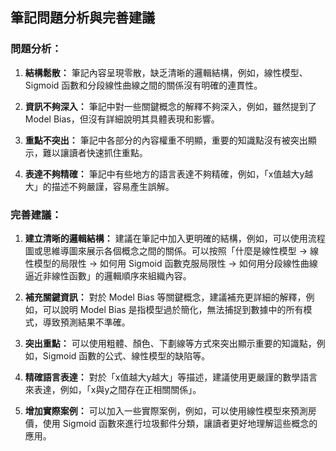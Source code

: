## 筆記問題分析與完善建議

### 問題分析：

1. **結構鬆散：** 筆記內容呈現零散，缺乏清晰的邏輯結構，例如，線性模型、Sigmoid 函數和分段線性曲線之間的關係沒有明確的連貫性。

2. **資訊不夠深入：** 筆記中對一些關鍵概念的解釋不夠深入，例如，雖然提到了 Model Bias，但沒有詳細說明其具體表現和影響。

3. **重點不突出：** 筆記中各部分的內容權重不明顯，重要的知識點沒有被突出顯示，難以讓讀者快速抓住重點。

4. **表達不夠精確：** 筆記中有些地方的語言表達不夠精確，例如，「x值越大y越大」的描述不夠嚴謹，容易產生誤解。

### 完善建議：

1. **建立清晰的邏輯結構：** 建議在筆記中加入更明確的結構，例如，可以使用流程圖或思維導圖來展示各個概念之間的關係。可以按照「什麼是線性模型 -> 線性模型的局限性 -> 如何用 Sigmoid 函數克服局限性 -> 如何用分段線性曲線逼近非線性函數」的邏輯順序來組織內容。

2. **補充關鍵資訊：** 對於 Model Bias 等關鍵概念，建議補充更詳細的解釋，例如，可以說明 Model Bias 是指模型過於簡化，無法捕捉到數據中的所有模式，導致預測結果不準確。

3. **突出重點：** 可以使用粗體、顏色、下劃線等方式來突出顯示重要的知識點，例如，Sigmoid 函數的公式、線性模型的缺陷等。

4. **精確語言表達：** 對於「x值越大y越大」等描述，建議使用更嚴謹的數學語言來表達，例如，「x與y之間存在正相關關係」。

5. **增加實際案例：** 可以加入一些實際案例，例如，可以使用線性模型來預測房價，使用 Sigmoid 函數來進行垃圾郵件分類，讓讀者更好地理解這些概念的應用。
